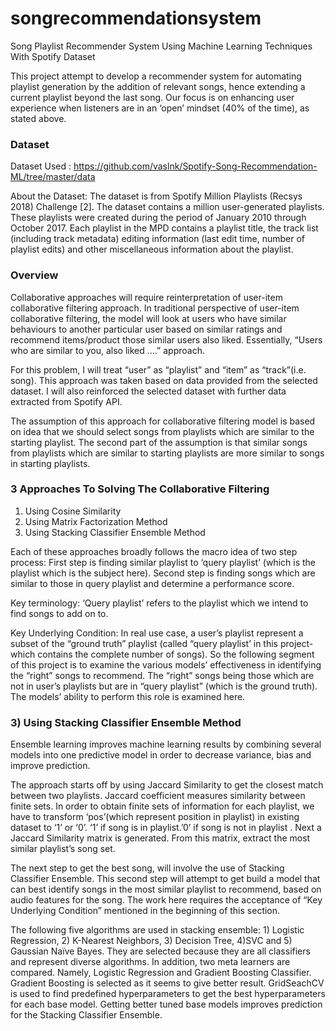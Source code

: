 # songrecommendationsystem
Song Playlist Recommender System Using Machine Learning Techniques With Spotify Dataset

This project attempt to develop a recommender system for automating playlist generation by the addition of relevant songs, hence extending a current playlist beyond the last song. Our focus is on enhancing user experience when listeners are in an ‘open’ mindset (40% of the time), as stated above.


### Dataset
Dataset Used : https://github.com/vaslnk/Spotify-Song-Recommendation-ML/tree/master/data 

About the Dataset: 
The dataset is from Spotify Million Playlists (Recsys 2018) Challenge [2]. The dataset contains a million user-generated playlists. These playlists were created during the period of January 2010 through October 2017. Each playlist in the MPD contains a playlist title, the track list (including track metadata) editing information (last edit time, number of playlist edits) and other miscellaneous information about the playlist.


### Overview

Collaborative approaches will require reinterpretation of user-item collaborative filtering approach. In traditional 
perspective of user-item collaborative filtering, the model will look at users who have similar behaviours to another particular user based on similar ratings and recommend items/product those similar users also liked. Essentially, “Users who are similar to you, also liked ….” approach. 

For this problem, I will treat “user” as “playlist” and “item” as “track”(i.e. song). This approach was taken based on data provided from the selected dataset. I will also reinforced the selected dataset with further data extracted from Spotify API.   

The assumption of this approach for collaborative filtering model is based on idea that we should select songs from playlists which are similar to the starting playlist. The second part of the assumption is that similar songs from playlists which are similar to starting playlists are more similar to songs in starting playlists.    

### 3 Approaches To Solving The Collaborative Filtering

1)	Using Cosine Similarity 
2)	Using Matrix Factorization Method
3)	Using Stacking Classifier Ensemble Method 

Each of these approaches broadly follows the macro idea of two step process: First step is finding similar playlist to ‘query playlist’ (which is the playlist which is the subject here). Second step is finding songs which are similar to those in query playlist and determine a performance score. 

Key terminology: ‘Query playlist’ refers to the playlist which we intend to find songs to add on to. 

Key Underlying Condition: In real use case, a user’s playlist represent a subset of the “ground truth” playlist (called “query playlist’ in this project- which  contains the complete number of songs). So the following segment of this project is to examine the various models’ effectiveness in identifying the “right” songs to recommend. The “right” songs being those which are not in user’s playlists but are in “query playlist” (which is the ground truth).  The models’ ability to perform this role is examined here.  

### 3) Using Stacking Classifier Ensemble Method

Ensemble learning improves machine learning results by combining several models into one predictive model in order to decrease variance, bias and improve prediction.

The approach starts off by using Jaccard Similarity to get the closest match between two playlists. Jaccard coefficient measures similarity between finite sets. In order to obtain finite sets of information for each playlist, we have to transform ‘pos’(which represent position in playlist)  in existing dataset to ‘1’ or ‘0’. ‘1’ if song is in playlist.’0’ if song is not in playlist . Next a Jaccard Similarity matrix is generated. From this matrix, extract the most similar playlist’s song set.

The next step to get the best song, will involve the use of Stacking Classifier Ensemble. This second step will attempt to get build a model that can best identify songs in the most similar playlist to recommend, based on audio features for the song. The work here requires the acceptance of “Key Underlying Condition” mentioned in the beginning of this section.  

The following five algorithms are used in stacking ensemble: 1) Logistic Regression, 2) K-Nearest Neighbors, 3) Decision Tree, 4)SVC and 5) Gaussian Naïve Bayes. They are selected because they are all classifiers and represent diverse algorithms. In addition, two meta learners are compared. Namely, Logistic Regression and Gradient Boosting Classifier. Gradient Boosting is selected as it seems to give better result. GridSeachCV is used to find predefined hyperparameters to get the best hyperparameters for each base model. Getting better tuned base models improves prediction for the Stacking Classifier Ensemble. 

